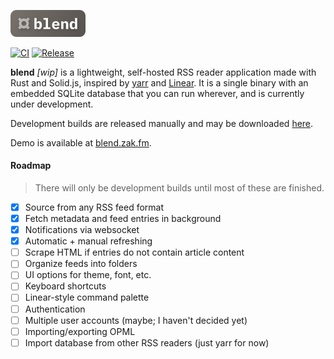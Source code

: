 <p>
  <img width="120px" src="./ui/public/logo.svg" alt="blend logo" />
</p>

[![CI](https://github.com/zaknesler/blend/actions/workflows/ci.yml/badge.svg?branch=main)](https://github.com/zaknesler/blend/actions/workflows/ci.yml)
[![Release](https://github.com/zaknesler/blend/actions/workflows/release.yml/badge.svg)](https://github.com/zaknesler/blend/actions/workflows/release.yml)

**blend** _[wip]_ is a lightweight, self-hosted RSS reader application made with Rust and Solid.js, inspired by [yarr](https://github.com/nkanaev/yarr) and [Linear](https://linear.app). It is a single binary with an embedded SQLite database that you can run wherever, and is currently under development.

Development builds are released manually and may be downloaded [here](https://github.com/zaknesler/blend/releases).

Demo is available at [blend.zak.fm](https://blend.zak.fm).

#### Roadmap

> There will only be development builds until most of these are finished.

- [x] Source from any RSS feed format
- [x] Fetch metadata and feed entries in background
- [x] Notifications via websocket
- [x] Automatic + manual refreshing
- [ ] Scrape HTML if entries do not contain article content
- [ ] Organize feeds into folders
- [ ] UI options for theme, font, etc.
- [ ] Keyboard shortcuts
- [ ] Linear-style command palette
- [ ] Authentication
- [ ] Multiple user accounts (maybe; I haven't decided yet)
- [ ] Importing/exporting OPML
- [ ] Import database from other RSS readers (just yarr for now)
